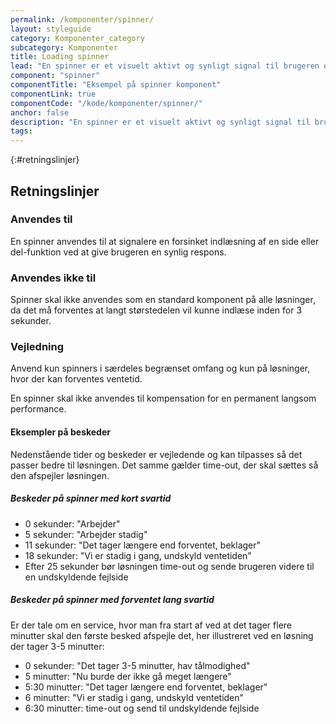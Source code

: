 ```yaml
---
permalink: /komponenter/spinner/
layout: styleguide
category: Komponenter_category
subcategory: Komponenter
title: Loading spinner
lead: "En spinner er et visuelt aktivt og synligt signal til brugeren om, at indlæsningen af en side eller delfunktion er forsinket."
component: "spinner"
componentTitle: "Eksempel på spinner komponent"
componentLink: true
componentCode: "/kode/komponenter/spinner/"
anchor: false
description: "En spinner er et visuelt aktivt og synligt signal til brugeren om, at indlæsningen af en side eller delfunktion er forsinket."
tags:
---
```


{:#retningslinjer}
## Retningslinjer

### Anvendes til

En spinner anvendes til at signalere en forsinket indlæsning af en side eller del-funktion ved at give brugeren en synlig respons.

### Anvendes ikke til

Spinner skal ikke anvendes som en standard komponent på alle løsninger, da det må forventes at langt størstedelen vil kunne indlæse inden for 3 sekunder.

### Vejledning

Anvend kun spinners i særdeles begrænset omfang og kun på løsninger, hvor der kan forventes ventetid.

En spinner skal ikke anvendes til kompensation for en permanent langsom performance.

#### Eksempler på beskeder

Nedenstående tider og beskeder er vejledende og kan tilpasses så det passer bedre til løsningen. Det samme gælder time-out, der skal sættes så den afspejler løsningen.

##### Beskeder på spinner med kort svartid
- 0 sekunder: "Arbejder"
- 5 sekunder: "Arbejder stadig"
- 11 sekunder: "Det tager længere end forventet, beklager"
- 18 sekunder: "Vi er stadig i gang, undskyld ventetiden"
- Efter 25 sekunder bør løsningen time-out og sende brugeren videre til en undskyldende fejlside

##### Beskeder på spinner med forventet lang svartid
Er der tale om en service, hvor man fra start af ved at det tager flere minutter skal den første besked afspejle det, her illustreret ved en løsning der tager 3-5 minutter:

- 0 sekunder: "Det tager 3-5 minutter, hav tålmodighed"
- 5 minutter: "Nu burde der ikke gå meget længere"
- 5:30 minutter: "Det tager længere end forventet, beklager" 
- 6 minutter: "Vi er stadig i gang, undskyld ventetiden"
- 6:30 minutter: time-out og send til undskyldende fejlside